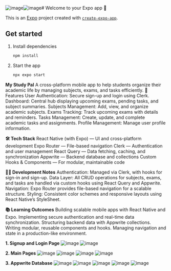 ![image](https://github.com/user-attachments/assets/d7f84462-99b8-4f76-96ea-7157d8072291)![image](https://github.com/user-attachments/assets/8f988e86-9fca-47f5-886a-775ef758a382)# Welcome to your Expo app 👋

This is an [Expo](https://expo.dev) project created with [`create-expo-app`](https://www.npmjs.com/package/create-expo-app).

## Get started

1. Install dependencies

   ```bash
   npm install
   ```

2. Start the app

   ```bash
   npx expo start
   ```




**My Study Pal**
A cross-platform mobile app to help students organize their academic life by managing subjects, exams, and tasks efficiently.
🚀 Features
User Authentication: Secure sign-up and login using Clerk.
Dashboard: Central hub displaying upcoming exams, pending tasks, and subject summaries.
Subjects Management: Add, view, and organize academic subjects.
Exams Tracking: Track upcoming exams with details and reminders.
Tasks Management: Create, update, and complete academic tasks and assignments.
Profile Management: Manage user profile information.

**🛠️ Tech Stack**
React Native (with Expo) — UI and cross-platform development
Expo Router — File-based navigation
Clerk — Authentication and user management
React Query — Data fetching, caching, and synchronization
Appwrite — Backend database and collections
Custom Hooks & Components — For modular, maintainable code

**🧑‍💻 Development Notes**
Authentication: Managed via Clerk, with hooks for sign-in and sign-up.
Data Layer: All CRUD operations for subjects, exams, and tasks are handled via custom hooks using React Query and Appwrite.
Navigation: Expo Router provides file-based navigation for a scalable structure.
Styling: Consistent color schemes and responsive layouts using React Native’s StyleSheet.

**📚 Learning Outcomes**
Building scalable mobile apps with React Native and Expo.
Implementing secure authentication and real-time data synchronization.
Structuring backend data with Appwrite collections.
Writing modular, reusable components and hooks.
Managing navigation and state in a production-like environment.


**1.	Signup and Login Page**
![image](https://github.com/user-attachments/assets/eb0736b6-0c72-4440-9531-c9f3ba7a8c4f)   ![image](https://github.com/user-attachments/assets/fcfaea76-3628-4960-bcb8-2f6838d44476)

**2. Main Pages**
![image](https://github.com/user-attachments/assets/d6c022a9-f0ba-4c9c-9ebd-9c48c612e0d0)   ![image](https://github.com/user-attachments/assets/799aa487-1275-4ca4-a560-b1d2b6fc7a28)
![image](https://github.com/user-attachments/assets/c931a3aa-dc44-45e3-85e5-7a5dfbd0c4d7)   ![image](https://github.com/user-attachments/assets/037ca46e-16b0-4676-898a-b55591a65dd1)

**3. Appwrite Database**
![image](https://github.com/user-attachments/assets/01d44867-8d8d-4cfb-855b-8aefa8a3e6d3)
![image](https://github.com/user-attachments/assets/23426318-4e31-4ff4-b78e-9ff5f777a4d6)
![image](https://github.com/user-attachments/assets/58494053-44d7-4701-8b0e-a41eb221ff44)
![image](https://github.com/user-attachments/assets/2874ffeb-5c57-4dc9-801d-44404ad4ed76)
![image](https://github.com/user-attachments/assets/a41b3483-bfe1-4f13-af08-e7681b2c3ef1)






